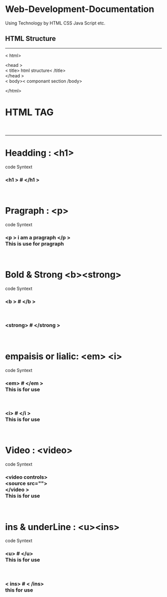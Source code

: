 # Web-Development-Documentation
Using Technology by HTML CSS Java Script etc.
<br>
<h2>HTML Structure</h2><hr>

<p>&lt; html&gt;  <br>
<p>&lt;head &gt; <br> &lt; title&gt; html structure&lt; /title&gt;<br>&lt;/head &gt; <br>&lt; body&gt;&lt; componant section /body&gt;</p>
&lt;/html&gt;</p>
<h2 style="font-size:30px">HTML TAG </h2><br><hr>
 <h1> Headding : &lt;h1&gt;</h1> <p>code Syntext

<h3>&lt;h1 &gt; # &lt;/h1 &gt;</h3><br>

<h1> Pragraph : &lt;p&gt;</h1> <p>code Syntext


<h3>&lt;p &gt; i am a pragraph  &lt;/p &gt;<br>This is use for pragraph </h3><br>

<h1> Bold & Strong &lt;b&gt;&lt;strong&gt;</h1> <p>code Syntext

<h3>&lt;b &gt; # &lt;/b &gt;<br> </h3><br>
<h3>&lt;strong&gt; # &lt;/strong &gt;<br> </h3><br>



<h1>  empaisis or lialic: &lt;em&gt; &lt;i&gt;</h1> <p>code Syntext

<h3>&lt;em&gt; # &lt;/em &gt;<br>This is for use </h3><br>

<h3>&lt;i&gt; # &lt;/i &gt;<br>This is for use </h3><br>



<h1> Video : &lt;video&gt;</h1> <p>code Syntext

<h3>&lt;video controls&gt; <br>&lt;source src=""&gt;<br> &lt;/video &gt;<br>This is for use </h3><br>

<h1> ins & underLine : &lt;u&gt;&lt;ins&gt;</h1> <p>code Syntext

<h3>&lt;u&gt; # &lt;/u&gt;<br>This is for use </h3><br>
<h3>&lt; ins&gt; # &lt; /ins&gt; <br>this for use</h3><br>
























